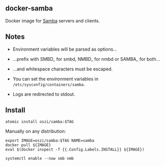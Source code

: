 ## docker-samba

Docker image for [Samba](https://www.samba.org) servers and clients.

## Notes

 * Environment variables will be parsed as options...

 * ...prefix with SMBD_ for smbd, NMBD_ for nmbd or SAMBA_ for both...

 * ...and whitespace characters must be escaped.

 * You can set the environment variables in `/etc/sysconfig/containers/samba`.

 * Logs are redirected to stdout.

## Install

```
atomic install oszi/samba:$TAG
```

Manually on any distribution:

```
export IMAGE=oszi/samba:$TAG NAME=samba
docker pull ${IMAGE}
eval $(docker inspect -f {{.Config.Labels.INSTALL}} ${IMAGE})
```

```
systemctl enable --now smb nmb
```
